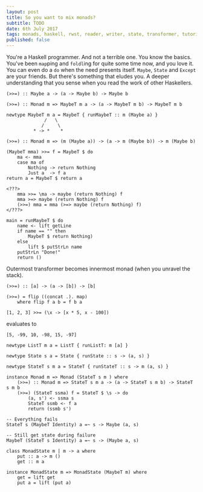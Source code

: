 ```yaml
---
layout: post
title: So you want to mix monads?
subtitle: TODO
date: 6th July 2017
tags: monads, haskell, rwst, reader, writer, state, transformer, tutorial
published: false
---
```


<!-- began work on this on 06.07.2017 -->

You're a Haskell programmer. And not a terrible one. You know the basics. You've
been `map`ping and `foldl`ing for quite some time now, and you love it. You can
even do a `do` when the need presents itself. `Maybe`, `State` and `Except` are
your friends. But there's something that eludes you. A deeper understanding that
you sense when you read the work of other Haskellers.


    (>>=) :: Maybe a -> (a -> Maybe b) -> Maybe b

    (>>=) :: Monad m => MaybeT m a -> (a -> MaybeT m b) -> MaybeT m b

    newtype MaybeT m a = MaybeT { runMaybeT :: m (Maybe a) }
                  /   \
                 /     \
              * -> *    *

    (>>=) :: Monad m => (m (Maybe a)) -> (a -> m (Maybe b)) -> m (Maybe b)

    (MaybeT mma) >>= f = MaybeT $ do
        ma <- mma
        case ma of
            Nothing -> return Nothing
            Just a  -> f a
    return a = MaybeT $ return a

    <???>
        mma >>= \ma -> maybe (return Nothing) f
        mma >=> maybe (return Nothing) f
        (>>=) mma = mma (>=> maybe (return Nothing) f)
    </???>

    main = runMaybeT $ do
        name <- lift getLine
        if name == "" then
            MaybeT $ return Nothing)
        else
            lift $ putStrLn name
        putStrLn "Done!"
        return ()

Outermost transformer becomes innermost monad (when you unravel the stack).

    (>>=) :: [a] -> (a -> [b]) -> [b]

    (>>=) = flip ((concat .). map)
        where flip f a b = f b a

    [1, 2, 3] >>= (\x -> [x * 5, x - 100])

evaluates to

    [5, -99, 10, -98, 15, -97]

    newtype ListT m a = ListT { runListT: m [a] }

    newtype State s a = State { runState :: s -> (a, s) }

    newtype StateT s m a = StateT { runStateT :: s -> m (a, s) }

    instance Monad m => Monad (StateT s m ) where
        (>>=) :: Monad m => StateT s m a -> (a -> StateT s m b) -> StateT s m b
        (>>=) (StateT ssma) f = StateT $ \s -> do
            (a, s') <- ssma s
            StateT ssmb <- f a
            return (ssmb s')

    -- Everything fails
    StateT s (MaybeT Identity) a =~ s -> Maybe (a, s)

    -- Still get state during failure
    MaybeT (StateT s Identity) a =~ s -> (Maybe a, s)

    class MonadState m | m -> a where
        put :: a -> m ()
        get :: m a

    instance MonadState m => MonadState (MaybeT m) where
        get = lift get
        put a = lift (put a)
